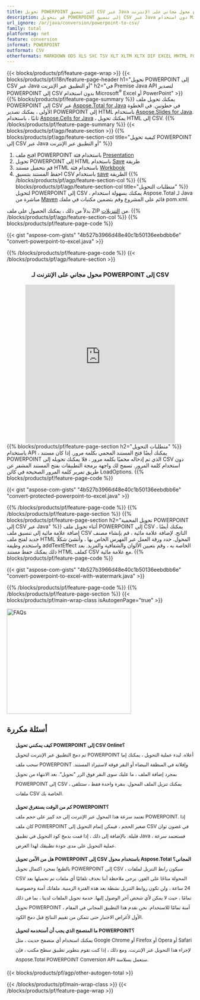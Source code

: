 ```yaml
---
title: تحويل POWERPOINT إلى تنسيق CSV عبر Java أو مع محول مجاني على الإنترنت
description: قم بتحويل POWERPOINT إلى تنسيق CSV عبر Java دون استخدام Microsoft Excel أو PowerPoint أو عبر الإنترنت. اختبر محول POWERPOINT إلى CSV على الإنترنت مجانًا بسرعة قبل دمج الكود. 
url_ignore: /ar/java/conversion/powerpoint-to-csv/
family: total
platformtag: net
feature: conversion
informat: POWERPOINT
outformat: CSV
otherformats: MARKDOWN ODS XLS SXC TSV XLT XLTM XLTX DIF EXCEL MHTML FODS XLAM XLSX XLSM XLSB DOC DOCX DOCM DOT DOTM DOTX ODT OTT RTF WORD WORDML TEXT FLATOPX
---
```

{{< blocks/products/pf/feature-page-wrap >}}
{{< blocks/products/pf/i18n/feature-page-header h1="تحويل POWERPOINT إلى CSV عبر Java أو التطبيق عبر الإنترنت" h2="في Premise Java API لتصدير POWERPOINT إلى CSV بدون استخدام Microsoft<sup>&reg;</sup> Excel أو PowerPoint" >}}
{{% blocks/products/pf/feature-page-summary %}}
يمكنك تحويل ملف POWERPOINT إلى CSV عبر [Aspose.Total for Java](https://products.aspose.com/total/java/) في خطوتين. في الخطوة الأولى ، يمكنك تصدير POWERPOINT إلى HTML باستخدام [Aspose.Slides for Java](https://products.aspose.com/slides/java/). ثانيًا ، باستخدام [Aspose.Cells for Java](https://products.aspose.com/cells/java/) ، يمكنك تحويل HTML إلى CSV.
{{% /blocks/products/pf/feature-page-summary  %}}
{{< blocks/products/pf/agp/feature-section >}}
{{% blocks/products/pf/agp/feature-section-col title="كيفية تحويل POWERPOINT إلى CSV عبر Java أو التطبيق عبر الإنترنت" %}}
1. افتح ملف POWERPOINT باستخدام فئة [Presentation](https://reference.aspose.com/slides/java/com.aspose.slides/Presentation)
2. تحويل POWERPOINT إلى HTML باستخدام [Save](https://reference.aspose.com/slides/java/com.aspose.slides/Presentation#save-java.lang.String-int-com.aspose.slides.ISaveOptions-) طريقة
3. قم بتحميل مستند HTML باستخدام فئة [Workbook](https://reference.aspose.com/cells/java/com.aspose.cells/Workbook)
4. احفظ المستند بتنسيق CSV باستخدام [save](https://reference.aspose.com/cells/java/com.aspose.cells/workbook#save(java.lang.String%D8%8C%D9%AA20com.aspose.cells.%20SaveOptions)) الطريقة
{{% /blocks/products/pf/agp/feature-section-col %}}
{{% blocks/products/pf/agp/feature-section-col title="متطلبات التحويل" %}}
لتحويل POWERPOINT إلى CSV ، يمكنك بسهولة استخدام Aspose.Total لـ Java مباشرة من [Maven](https://releases.aspose.com/total/java/) قائم على المشروع وقم بتضمين مكتبات في ملفك pom.xml.

بدلاً من ذلك ، يمكنك الحصول على ملف ZIP من [التنزيلات](https://releases.aspose.com/total/java).
{{% /blocks/products/pf/agp/feature-section-col %}}
{{% blocks/products/pf/feature-page-code %}}

{{< gist "aspose-com-gists" "4b527b3966d48e40c1b50136eebdbb6e" "convert-powerpoint-to-excel.java" >}}


{{% /blocks/products/pf/feature-page-code %}}
{{< /blocks/products/pf/agp/feature-section >}}

<div class="container-fluid agp-content bg-white aboutfile box-1 vh100 section nopbtm">
<div class=container>
<div class=row>
<div class="demobox tc col-md-12 padding-0" align="center">

<h3>محول مجاني على الإنترنت لـ POWERPOINT إلى CSV</h3>

<iframe title="csv to pptx" style="border: none; height: 426px;" scrolling="no" src="https://total-conversion-app-65z5r2lp.qa.k8s.dynabic.com/?to=csv&from=pptx" id="child-iframe" width="80%"></iframe>

</div></div>
</div></div>
{{% blocks/products/pf/feature-page-section  h2="متطلبات التحويل" %}}
باستخدام API ، يمكنك أيضًا فتح المستند المحمي بكلمة مرور. إذا كان مستند POWERPOINT الذي تم إدخاله محميًا بكلمة مرور ، فلا يمكنك تحويله إلى CSV دون استخدام كلمة المرور. تسمح لك واجهة برمجة التطبيقات بفتح المستند المشفر عن طريق تمرير كلمة المرور الصحيحة في كائن LoadOptions.  
{{% blocks/products/pf/feature-page-code %}}

{{< gist "aspose-com-gists" "4b527b3966d48e40c1b50136eebdbb6e" "convert-protected-powerpoint-to-excel.java" >}}

{{% /blocks/products/pf/feature-page-code  %}}
{{% /blocks/products/pf/feature-page-section %}}
{{% blocks/products/pf/feature-page-section  h2="تحويل المحمية POWERPOINT إلى CSV عبر Java" %}}
أثناء تحويل ملف POWERPOINT إلى CSV ، يمكنك أيضًا إضافة علامة مائية إلى تنسيق ملف CSV الناتج. لإضافة علامة مائية ، قم بإنشاء مصنف جديد لفتح ملف HTML المحول. حدد ورقة العمل عبر الفهرس الخاص بها ، وأنشئ شكلًا واستخدم وظيفة addTextEffect الخاصة به ، وقم بتعيين الألوان والشفافية والمزيد. بعد ذلك يمكنك حفظ مستند HTML كملف CSV مع علامة مائية. 
{{% blocks/products/pf/feature-page-code %}}

{{< gist "aspose-com-gists" "4b527b3966d48e40c1b50136eebdbb6e" "convert-powerpoint-to-excel-with-watermark.java" >}}

{{% /blocks/products/pf/feature-page-code  %}}
{{% /blocks/products/pf/feature-page-section %}}
{{< blocks/products/pf/main-wrap-class isAutogenPage="true" >}}
<style>.howtolist li{margin-right: 0!important;line-height: 26px;position: relative;margin-bottom: 10px;font-size: 13px;list-style-type: none;}</style>
<div class="col-md-12 tl bg-gray-dark howtolist section">
  <a class="anchor" name="faqpage"></a>
  <div class="container tl dflex" itemscope="" itemtype="https://schema.org/FAQPage">
      <div class="col-md-4 howtosectiongfx">
          <img class="social-panel-hide-on-mobile" src="https://www.groupdocs.cloud/templates/brand/images/groupdocs/conversion/groupdocs_conversion-brand.png" alt="FAQs" width="335" height="283">
      </div>
      <div class="howtosection col-md-8">
          <div>
              <h2>أسئلة مكررة</h2>
              <ul>
                  <li itemscope="" itemprop="mainEntity" itemtype="https://schema.org/Question">
                      <div>
                          <span itemprop="name"><b>كيف يمكنني تحويل POWERPOINT إلى CSV Online؟</b></span>
                      </div>
                      <div itemscope="" itemprop="acceptedAnswer" itemtype="https://schema.org/Answer">
                          <span itemprop="text">تم دمج التطبيق عبر الإنترنت لتحويل POWERPOINT أعلاه. لبدء عملية التحويل ، يمكنك إما سحب ملف POWERPOINT وإفلاته في المنطقة البيضاء أو النقر فوقه لاستيراد المستند. بمجرد إضافة الملف ، ما عليك سوى النقر فوق الزر "تحويل". بعد الانتهاء من تحويل POWERPOINT إلى CSV ، يمكنك تنزيل الملف المحول. بنقرة واحدة فقط ، ستتلقى ملفات CSV الخاصة بك.</span>
                      </div>
                  </li>
                  <li itemscope="" itemprop="mainEntity" itemtype="https://schema.org/Question">
                      <div>
                          <span itemprop="name"><b>كم من الوقت يستغرق تحويل POWERPOINT؟</b></span>
                      </div>
                      <div itemscope="" itemprop="acceptedAnswer" itemtype="https://schema.org/Answer">
                          <span itemprop="text">تعتمد سرعة هذا المحول عبر الإنترنت إلى حد كبير على حجم ملف POWERPOINT. إذا كان ملف POWERPOINT صغير الحجم ، فيمكن إتمام التحويل إلى CSV في غضون ثوان قليلة. بالإضافة إلى ذلك ، إذا قمت بدمج كود التحويل في تطبيق Java ، فستعتمد سرعة عملية التحويل على مدى جودة تطبيقك لهذا الغرض.</span>
                      </div>
                  </li>
                  <li itemscope="" itemprop="mainEntity" itemtype="https://schema.org/Question">
                      <div>
                          <span itemprop="name"><b>هل من الآمن تحويل POWERPOINT إلى CSV باستخدام محول Aspose.Total المجاني؟</b></span>
                      </div>
                      <div itemscope="" itemprop="acceptedAnswer" itemtype="https://schema.org/Answer">
                          <span itemprop="text">بالطبع! بمجرد اكتمال تحويل POWERPOINT إلى CSV ، سيكون رابط التنزيل لملفات CSV المحولة متاحًا على الفور. يرجى ملاحظة أننا نحذف تلقائيًا أي ملفات تم تحميلها بعد 24 ساعة ، ولن تكون روابط التنزيل نشطة بعد هذه الفترة الزمنية. ملفاتك آمنة وخصوصية تمامًا ، حيث لا يمكن لأي شخص آخر الوصول إليها. خدمة تحويل الملفات لدينا ، بما في ذلك تحويل POWERPOINT ، آمنة تمامًا للاستخدام. نحن نقدم هذا التطبيق المجاني في المقام الأول لأغراض الاختبار حتى تتمكن من تقييم النتائج قبل دمج الكود.</span>
                      </div>
                  </li>                 
                  <li itemscope="" itemprop="mainEntity" itemtype="https://schema.org/Question">
                      <div>
                          <span itemprop="name"><b>ما المتصفح الذي يجب أن أستخدمه لتحويل POWERPOINT؟</b></span>
                      </div>
                      <div itemscope="" itemprop="acceptedAnswer" itemtype="https://schema.org/Answer">
                          <span itemprop="text">يمكنك استخدام أي متصفح حديث ، مثل Google Chrome أو Firefox أو Opera أو Safari لإجراء هذا التحويل عبر الإنترنت. ومع ذلك ، إذا كنت تقوم بتطوير تطبيق سطح مكتب ، فإن Aspose.Total POWERPOINT Conversion API ستعمل بسلاسة.</span>
                      </div>
                  </li>
              </ul>
          </div>
      </div>
  </div>
{{< blocks/products/pf/agp/other-autogen-total >}}

{{< /blocks/products/pf/main-wrap-class >}}
{{< /blocks/products/pf/feature-page-wrap >}}